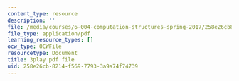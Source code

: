 ```yaml
---
content_type: resource
description: ''
file: /media/courses/6-004-computation-structures-spring-2017/258e26cb8214f56977933a9a74f74739_gxU2Eo3oBPg.pdf
file_type: application/pdf
learning_resource_types: []
ocw_type: OCWFile
resourcetype: Document
title: 3play pdf file
uid: 258e26cb-8214-f569-7793-3a9a74f74739
---
```

